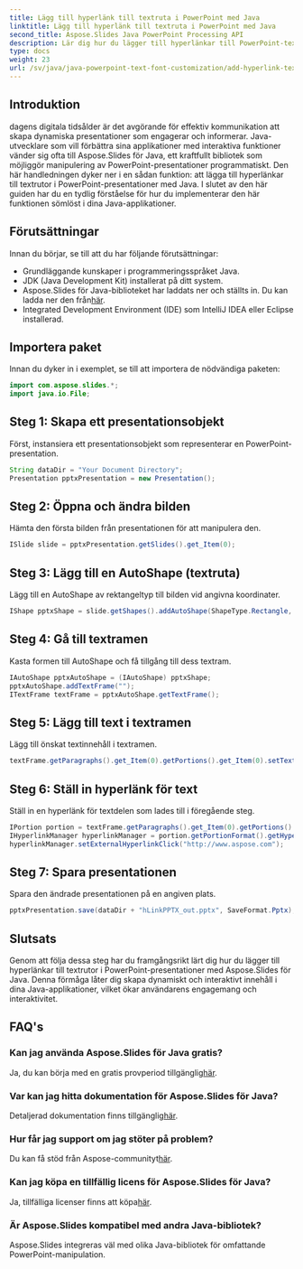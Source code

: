 ```yaml
---
title: Lägg till hyperlänk till textruta i PowerPoint med Java
linktitle: Lägg till hyperlänk till textruta i PowerPoint med Java
second_title: Aspose.Slides Java PowerPoint Processing API
description: Lär dig hur du lägger till hyperlänkar till PowerPoint-textrutor med Aspose.Slides för Java. Steg-för-steg guide med exempel för Java-utvecklare.
type: docs
weight: 23
url: /sv/java/java-powerpoint-text-font-customization/add-hyperlink-text-box-powerpoint-java/
---
```

## Introduktion
dagens digitala tidsålder är det avgörande för effektiv kommunikation att skapa dynamiska presentationer som engagerar och informerar. Java-utvecklare som vill förbättra sina applikationer med interaktiva funktioner vänder sig ofta till Aspose.Slides för Java, ett kraftfullt bibliotek som möjliggör manipulering av PowerPoint-presentationer programmatiskt. Den här handledningen dyker ner i en sådan funktion: att lägga till hyperlänkar till textrutor i PowerPoint-presentationer med Java. I slutet av den här guiden har du en tydlig förståelse för hur du implementerar den här funktionen sömlöst i dina Java-applikationer.
## Förutsättningar
Innan du börjar, se till att du har följande förutsättningar:
- Grundläggande kunskaper i programmeringsspråket Java.
- JDK (Java Development Kit) installerat på ditt system.
-  Aspose.Slides för Java-biblioteket har laddats ner och ställts in. Du kan ladda ner den från[här](https://releases.aspose.com/slides/java/).
- Integrated Development Environment (IDE) som IntelliJ IDEA eller Eclipse installerad.

## Importera paket
Innan du dyker in i exemplet, se till att importera de nödvändiga paketen:
```java
import com.aspose.slides.*;
import java.io.File;
```
## Steg 1: Skapa ett presentationsobjekt
Först, instansiera ett presentationsobjekt som representerar en PowerPoint-presentation.
```java
String dataDir = "Your Document Directory";
Presentation pptxPresentation = new Presentation();
```
## Steg 2: Öppna och ändra bilden
Hämta den första bilden från presentationen för att manipulera den.
```java
ISlide slide = pptxPresentation.getSlides().get_Item(0);
```
## Steg 3: Lägg till en AutoShape (textruta)
Lägg till en AutoShape av rektangeltyp till bilden vid angivna koordinater.
```java
IShape pptxShape = slide.getShapes().addAutoShape(ShapeType.Rectangle, 150, 150, 150, 50);
```
## Steg 4: Gå till textramen
Kasta formen till AutoShape och få tillgång till dess textram.
```java
IAutoShape pptxAutoShape = (IAutoShape) pptxShape;
pptxAutoShape.addTextFrame("");
ITextFrame textFrame = pptxAutoShape.getTextFrame();
```
## Steg 5: Lägg till text i textramen
Lägg till önskat textinnehåll i textramen.
```java
textFrame.getParagraphs().get_Item(0).getPortions().get_Item(0).setText("Aspose.Slides");
```
## Steg 6: Ställ in hyperlänk för text
Ställ in en hyperlänk för textdelen som lades till i föregående steg.
```java
IPortion portion = textFrame.getParagraphs().get_Item(0).getPortions().get_Item(0);
IHyperlinkManager hyperlinkManager = portion.getPortionFormat().getHyperlinkManager();
hyperlinkManager.setExternalHyperlinkClick("http://www.aspose.com");
```
## Steg 7: Spara presentationen
Spara den ändrade presentationen på en angiven plats.
```java
pptxPresentation.save(dataDir + "hLinkPPTX_out.pptx", SaveFormat.Pptx);
```

## Slutsats
Genom att följa dessa steg har du framgångsrikt lärt dig hur du lägger till hyperlänkar till textrutor i PowerPoint-presentationer med Aspose.Slides för Java. Denna förmåga låter dig skapa dynamiskt och interaktivt innehåll i dina Java-applikationer, vilket ökar användarens engagemang och interaktivitet.
## FAQ's
### Kan jag använda Aspose.Slides för Java gratis?
 Ja, du kan börja med en gratis provperiod tillgänglig[här](https://releases.aspose.com/).
### Var kan jag hitta dokumentation för Aspose.Slides för Java?
 Detaljerad dokumentation finns tillgänglig[här](https://reference.aspose.com/slides/java/).
### Hur får jag support om jag stöter på problem?
 Du kan få stöd från Aspose-communityt[här](https://forum.aspose.com/c/slides/11).
### Kan jag köpa en tillfällig licens för Aspose.Slides för Java?
 Ja, tillfälliga licenser finns att köpa[här](https://purchase.aspose.com/temporary-license/).
### Är Aspose.Slides kompatibel med andra Java-bibliotek?
Aspose.Slides integreras väl med olika Java-bibliotek för omfattande PowerPoint-manipulation.